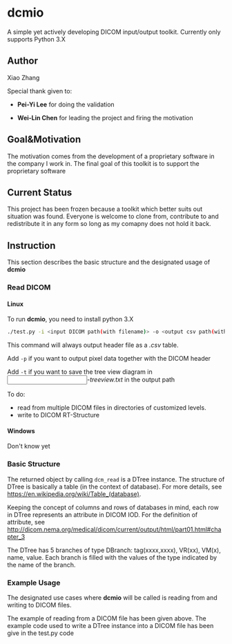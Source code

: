 # dcmio

A simple yet actively developing DICOM input/output toolkit. Currently only supports Python 3.X

## Author

Xiao Zhang

Special thank given to:

- **Pei-Yi Lee** for doing the validation

- **Wei-Lin Chen** for leading the project and firing the motivation

## Goal&Motivation

The motivation comes from the development of a proprietary software in the company I work in. The final goal of this toolkit is to support the proprietary software

## Current Status

This project has been frozen because a toolkit which better suits out situation was found. Everyone is welcome to clone from, contribute to and redistribute it in any form so long as my comapny does not hold it back.

## Instruction

This section describes the basic structure and the designated usage of **dcmio**

### Read DICOM

#### Linux

To run **dcmio**, you need to install python 3.X

```bash
./test.py -i <input DICOM path(with filename)> -o <output csv path(without filename)> <-p> <-t>
```

This command will always output header file as a *.csv* table.

Add `-p` if you want to output pixel data together with the DICOM header

Add `-t` if you want to save the tree view diagram in *<input filename>-treeview.txt* in the output path

To do:
- read from multiple DICOM files in directories of customized levels.
- write to DICOM RT-Structure

#### Windows

Don't know yet

### Basic Structure

The returned object by calling `dcm_read` is a DTree instance. The structure of DTree is basically a table (in the context of database). For more details, see <https://en.wikipedia.org/wiki/Table_(database)>.

Keeping the concept of columns and rows of databases in mind, each row in DTree represents an attribute in DICOM IOD. For the definition of attribute, see <http://dicom.nema.org/medical/dicom/current/output/html/part01.html#chapter_3>

The DTree has 5 branches of type DBranch: tag(xxxx,xxxx), VR(xx), VM(x), name, value. Each branch is filled with the values of the type indicated by the name of the branch.

### Example Usage

The designated use cases where **dcmio** will be called is reading from and writing to DICOM files.

The example of reading from a DICOM file has been given above. The example code used to write a DTree instance into a DICOM file has been give in the test.py code
